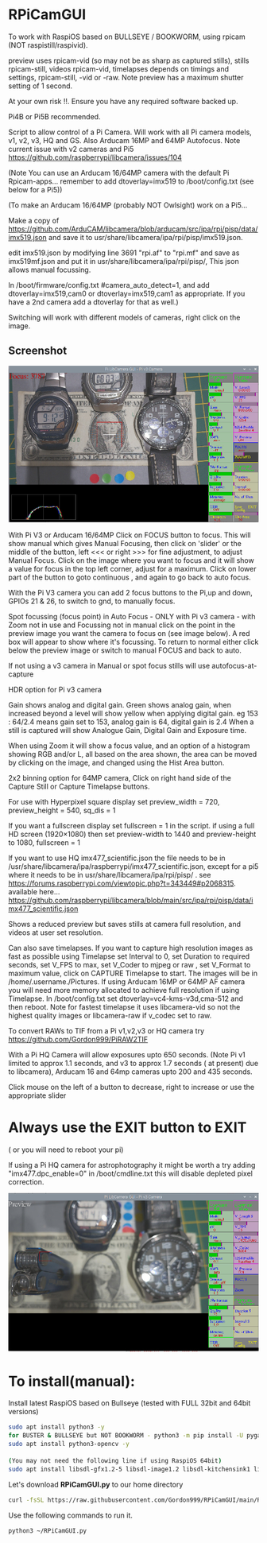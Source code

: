 # RPiCamGUI

To work with RaspiOS based on BULLSEYE / BOOKWORM, using rpicam (NOT raspistill/raspivid).

preview uses rpicam-vid (so may not be as sharp as captured stills), stills rpicam-still, videos rpicam-vid, timelapses depends on timings and settings, rpicam-still, -vid or -raw. Note preview has a maximum shutter setting of 1 second.

At your own risk !!. Ensure you have any required software backed up.

Pi4B or Pi5B recommended.

Script to allow control of a Pi Camera. Will work with all Pi camera models, v1, v2, v3, HQ and GS. Also Arducam 16MP and 64MP Autofocus. Note current issue with v2 cameras and Pi5 https://github.com/raspberrypi/libcamera/issues/104

(Note You can use an Arducam 16/64MP camera with the default Pi Rpicam-apps... remember to add dtoverlay=imx519 to /boot/config.txt (see below for a Pi5))

(To make an Arducam 16/64MP (probably NOT Owlsight) work on a Pi5...

Make a copy of https://github.com/ArduCAM/libcamera/blob/arducam/src/ipa/rpi/pisp/data/imx519.json and save it to usr/share/libcamera/ipa/rpi/pisp/imx519.json.

edit imx519.json by modifying line 3691 "rpi.af" to "rpi.mf" and save as imx519mf.json and put it in usr/share/libcamera/ipa/rpi/pisp/, This json allows manual focussing.

ln /boot/firmware/config.txt #camera_auto_detect=1, and add dtoverlay=imx519,cam0 or dtoverlay=imx519,cam1 as appropriate. If you have a 2nd camera add a dtoverlay for that as well.)

Switching will work with different models of cameras, right click on the image.

## Screenshot

![screenshot](screenshot.jpg)

With Pi V3 or Arducam 16/64MP Click on FOCUS button to focus. This will show manual which gives Manual Focusing, then click on 'slider' or the middle of the button, left <<< or right >>> for fine adjustment, to adjust Manual Focus. Click on the image where you want to focus and it will show a value for focus in the top left corner, adjust for a maximum. Click on lower part of the button to goto continuous , and again to go back to auto focus.

With the Pi V3 camera you can add 2 focus buttons to the Pi,up and down, GPIOs 21 & 26, to switch to gnd, to manually focus.

Spot focussing (focus point) in Auto Focus - ONLY with Pi v3 camera - with Zoom not in use and Focussing not in manual click on the point in the preview image you want the camera to focus on (see image below). A red box will appear to show where it's focussing. To return to normal either click below the preview image or switch to manual FOCUS and back to auto.

If not using a v3 camera in Manual or spot focus stills will use autofocus-at-capture

HDR option for Pi v3 camera

Gain shows analog and digital gain. Green shows analog gain, when increased beyond a level will show yellow when applying digital gain.
eg 153 : 64/2.4 means gain set to 153, analog gain is 64, digital gain is 2.4
When a still is captured will show Analogue Gain, Digital Gain and Exposure time.

When using Zoom it will show a focus value, and an option of a histogram showing RGB and/or L, all based on the area shown, the area can be moved by clicking on the image, and changed using the Hist Area button.

2x2 binning option for 64MP camera, Click on right hand side of the Capture Still or Capture Timelapse buttons. 

For use with Hyperpixel square display set preview_width  = 720, preview_height = 540, sq_dis = 1 

If you want a fullscreen display set fullscreen = 1 in the script. if using a full HD screen (1920×1080) then set preview-width to 1440 and preview-height to 1080, fullscreen = 1

lf you want to use HQ imx477_scientific.json the file needs to be in /usr/share/libcamera/ipa/raspberrypi/imx477_scientific.json, except for a pi5 where it needs to be in usr/share/libcamera/ipa/rpi/pisp/ . see https://forums.raspberrypi.com/viewtopic.php?t=343449#p2068315. available here... https://github.com/raspberrypi/libcamera/blob/main/src/ipa/rpi/pisp/data/imx477_scientific.json

Shows a reduced preview but saves stills at camera full resolution, and videos at user set resolution.

Can also save timelapses. If you want to capture high resolution images as fast as possible using Timelapse set Interval to 0, set Duration to required seconds, set V_FPS to max, set V_Coder to mjpeg or raw , set V_Format to maximum value, click on CAPTURE Timelapse to start. The images will be in /home/.username./Pictures. If using Arducam 16MP or 64MP AF camera you will need more memory allocated to achieve full resolution if using Timelapse. In /boot/config.txt set dtoverlay=vc4-kms-v3d,cma-512 and then reboot. Note for fastest timelapse it uses libcamera-vid so not the highest quality images or libcamera-raw if v_codec set to raw.

To convert RAWs to TIF from a Pi v1,v2,v3 or HQ camera try https://github.com/Gordon999/PiRAW2TIF

With a Pi HQ Camera will allow exposures upto 650 seconds. (Note Pi v1 limited to approx 1.1 seconds, and v3 to approx 1.7 seconds ( at present) due to libcamera), Arducam 16 and 64mp cameras upto 200 and 435 seconds.

Click mouse on the left of a button to decrease, right to increase or use the appropriate slider

 # Always use the EXIT button to EXIT
 ( or you will need to reboot your pi)
 
lf using a Pi HQ camera for astrophotography it might be worth a try adding "imx477.dpc_enable=0" in /boot/cmdline.txt this will disable depleted pixel correction. 

![spotfocus](spotfocus.jpg)

# To install(manual):

Install latest RaspiOS based on Bullseye (tested with FULL 32bit and 64bit versions)
```bash
sudo apt install python3 -y
for BUSTER & BULLSEYE but NOT BOOKWORM - python3 -m pip install -U pygame --user
sudo apt install python3-opencv -y

(You may not need the following line if using RaspiOS 64bit)
sudo apt install libsdl-gfx1.2-5 libsdl-image1.2 libsdl-kitchensink1 libsdl-mixer1.2 libsdl-sound1.2 libsdl-ttf2.0-0 libsdl1.2debian libsdl2-2.0-0 libsdl2-gfx-1.0-0 libsdl2-image-2.0-0 libsdl2-mixer-2.0-0 libsdl2-ttf-2.0-0 -y

```
Let's download **RPiCamGUI.py** to our home directory

```bash
curl -fsSL https://raw.githubusercontent.com/Gordon999/RPiCamGUI/main/RPiCamGUI.py -o ~/RPiCamGUI.py
```

Use the following commands to run it.
  
```bash
python3 ~/RPiCamGUI.py
```
